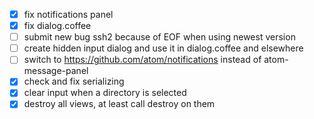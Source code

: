  - [x] fix notifications panel
 - [x] fix dialog.coffee
 - [ ] submit new bug ssh2 because of EOF when using newest version
 - [ ] create hidden input dialog and use it in dialog.coffee and elsewhere
 - [ ] switch to https://github.com/atom/notifications instead of atom-message-panel
 - [x] check and fix serializing
 - [x] clear input when a directory is selected
 - [x] destroy all views, at least call destroy on them

